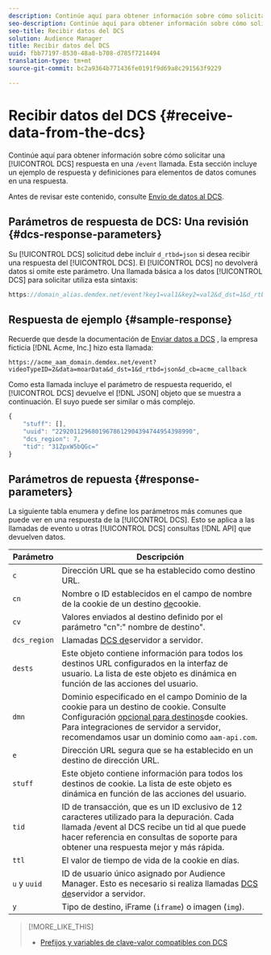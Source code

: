 ```yaml
---
description: Continúe aquí para obtener información sobre cómo solicitar una respuesta de DCS en una llamada /event. Esta sección incluye un ejemplo de respuesta y definiciones para elementos de datos comunes en una respuesta.
seo-description: Continúe aquí para obtener información sobre cómo solicitar una respuesta de DCS en una llamada /event. Esta sección incluye un ejemplo de respuesta y definiciones para elementos de datos comunes en una respuesta.
seo-title: Recibir datos del DCS
solution: Audience Manager
title: Recibir datos del DCS
uuid: fbb77197-8530-48a8-b708-d785f7214494
translation-type: tm+mt
source-git-commit: bc2a9364b771436fe0191f9d69a8c291563f9229

---
```



# Recibir datos del DCS {#receive-data-from-the-dcs}

Continúe aquí para obtener información sobre cómo solicitar una [!UICONTROL DCS] respuesta en una `/event` llamada. Esta sección incluye un ejemplo de respuesta y definiciones para elementos de datos comunes en una respuesta.

Antes de revisar este contenido, consulte [Envío de datos al DCS](../../../api/dcs-intro/dcs-event-calls/dcs-url-send.md).

## Parámetros de respuesta de DCS: Una revisión {#dcs-response-parameters}

Su [!UICONTROL DCS] solicitud debe incluir `d_rtbd=json` si desea recibir una respuesta del [!UICONTROL DCS]. El [!UICONTROL DCS] no devolverá datos si omite este parámetro. Una llamada básica a los datos [!UICONTROL DCS] para solicitar utiliza esta sintaxis:

```js
https://domain_alias.demdex.net/event?key1=val1&key2=val2&d_dst=1&d_rtbd=json&d_cb=callback
```

## Respuesta de ejemplo {#sample-response}

Recuerde que desde la documentación de [Enviar datos a DCS](../../../api/dcs-intro/dcs-event-calls/dcs-url-send.md) , la empresa ficticia [!DNL Acme, Inc.] hizo esta llamada:

`https://acme_aam_domain.demdex.net/event?videoTypeID=2&data=moarData&d_dst=1&d_rtbd=json&d_cb=acme_callback`

Como esta llamada incluye el parámetro de respuesta requerido, el [!UICONTROL DCS] devuelve el [!DNL JSON] objeto que se muestra a continuación. El suyo puede ser similar o más complejo.

```js
{
    "stuff": [],
    "uuid": "22920112968019678612904394744954398990",
    "dcs_region": 7,
    "tid": "31ZpxW5bQGc="
}
```

## Parámetros de repuesta {#response-parameters}

La siguiente tabla enumera y define los parámetros más comunes que puede ver en una respuesta de la [!UICONTROL DCS]. Esto se aplica a las llamadas de evento u otras [!UICONTROL DCS] consultas [!DNL API] que devuelven datos.

| Parámetro | Descripción |
|--- |--- |
| `c` | Dirección URL que se ha establecido como destino [](../../../features/destinations/create-url-destination.md)URL. |
| `cn` | Nombre o ID establecidos en el campo de nombre de la cookie de un destino [de](../../../features/destinations/create-cookie-destination.md)cookie. |
| `cv` | Valores enviados al destino definido por el parámetro "cn":" nombre de destino". |
| `dcs_region` | Llamadas [DCS de](../../../api/dcs-intro/dcs-api-reference/dcs-regions.md)servidor a servidor. |
| `dests` | Este objeto contiene información para todos los destinos URL configurados en la interfaz de usuario. La lista de este objeto es dinámica en función de las acciones del usuario. |
| `dmn` | Dominio especificado en el campo Dominio de la cookie para un destino de cookie. Consulte Configuración [opcional para destinos](../../../features/destinations/cookie-destination-options.md)de cookies.  Para integraciones de servidor a servidor, recomendamos usar un dominio como `aam-api.com`. |
| `e` | Dirección URL segura que se ha establecido en un destino de dirección URL. |
| `stuff` | Este objeto contiene información para todos los destinos de cookie. La lista de este objeto es dinámica en función de las acciones del usuario. |
| `tid` | ID de transacción, que es un ID exclusivo de 12 caracteres utilizado para la depuración. Cada llamada /event al DCS recibe un tid al que puede hacer referencia en consultas de soporte para obtener una respuesta mejor y más rápida. |
| `ttl` | El valor de tiempo de vida de la cookie en días. |
| `u` y `uuid` | ID de usuario único asignado por Audience Manager. Esto es necesario si realiza llamadas [DCS de](../../../api/dcs-intro/dcs-s2s/dcs-s2s-calls.md)servidor a servidor. |
| `y` | Tipo de destino, iFrame (`iframe`) o imagen (`img`). |

>[!MORE_LIKE_THIS]
>
>* [Prefijos y variables de clave-valor compatibles con DCS](../../../api/dcs-intro/dcs-api-reference/dcs-keys.md)

